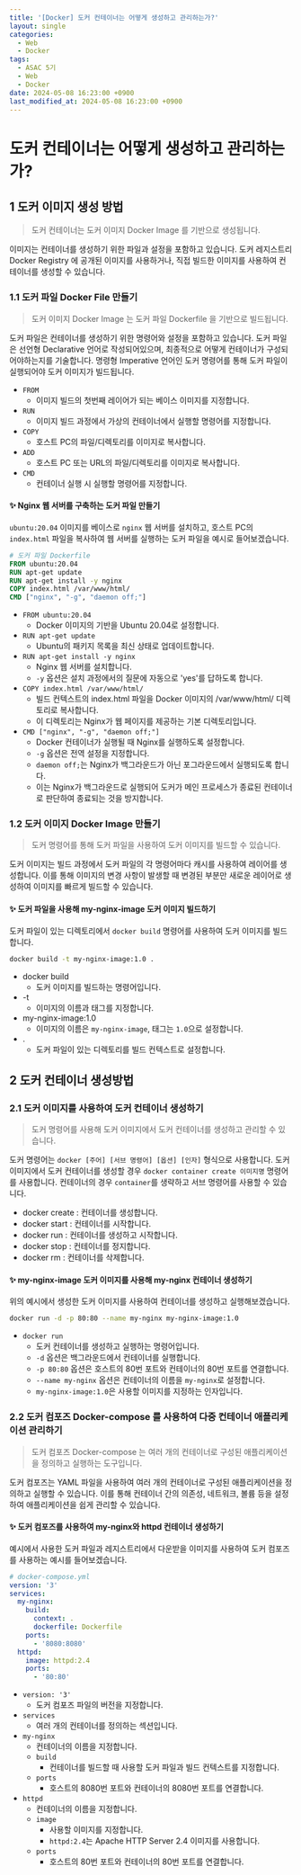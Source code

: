 ```yaml
---
title: '[Docker] 도커 컨테이너는 어떻게 생성하고 관리하는가?'
layout: single
categories:
  - Web
  - Docker
tags:
  - ASAC 5기
  - Web
  - Docker
date: 2024-05-08 16:23:00 +0900
last_modified_at: 2024-05-08 16:23:00 +0900
---
```


# 도커 컨테이너는 어떻게 생성하고 관리하는가?

## 1 도커 이미지 생성 방법

> 도커 컨테이너는 도커 이미지 Docker Image 를 기반으로 생성됩니다.

이미지는 컨테이너를 생성하기 위한 파일과 설정을 포함하고 있습니다. 도커 레지스트리 Docker Registry 에 공개된 이미지를 사용하거나, 직접 빌드한 이미지를 사용하여 컨테이너를 생성할 수 있습니다.

### 1.1 도커 파일 Docker File 만들기

> 도커 이미지 Docker Image 는 도커 파일 Dockerfile 을 기반으로 빌드됩니다.

도커 파일은 컨테이너를 생성하기 위한 명령어와 설정을 포함하고 있습니다. 도커 파일은 선언형 Declarative 언어로 작성되어있으며, 최종적으로 어떻게 컨테이너가 구성되어야하는지를 기술합니다. 명령형 Imperative 언어인 도커 명령어를 통해 도커 파일이 실행되어야 도커 이미지가 빌드됩니다.

- `FROM`
  - 이미지 빌드의 첫번째 레이어가 되는 베이스 이미지를 지정합니다.
- `RUN`
  - 이미지 빌드 과정에서 가상의 컨테이너에서 실행할 명령어를 지정합니다.
- `COPY`
  - 호스트 PC의 파일/디렉토리를 이미지로 복사합니다.
- `ADD`
  - 호스트 PC 또는 URL의 파일/디렉토리를 이미지로 복사합니다.
- `CMD`
  - 컨테이너 실행 시 실행할 명령어를 지정합니다.

#### ✨ Nginx 웹 서버를 구축하는 도커 파일 만들기

`ubuntu:20.04` 이미지를 베이스로 `nginx` 웹 서버를 설치하고, 호스트 PC의 `index.html` 파일을 복사하여 웹 서버를 실행하는 도커 파일을 예시로 들어보겠습니다.

```dockerfile
# 도커 파일 Dockerfile
FROM ubuntu:20.04
RUN apt-get update
RUN apt-get install -y nginx
COPY index.html /var/www/html/
CMD ["nginx", "-g", "daemon off;"]
```

- `FROM ubuntu:20.04`
  - Docker 이미지의 기반을 Ubuntu 20.04로 설정합니다.
- `RUN apt-get update`
  - Ubuntu의 패키지 목록을 최신 상태로 업데이트합니다.
- `RUN apt-get install -y nginx`
  - Nginx 웹 서버를 설치합니다.
  - `-y` 옵션은 설치 과정에서의 질문에 자동으로 'yes'를 답하도록 합니다.
- `COPY index.html /var/www/html/`
  - 빌드 컨텍스트의 index.html 파일을 Docker 이미지의 /var/www/html/ 디렉토리로 복사합니다.
  - 이 디렉토리는 Nginx가 웹 페이지를 제공하는 기본 디렉토리입니다.
- `CMD ["nginx", "-g", "daemon off;"]`
  - Docker 컨테이너가 실행될 때 Nginx를 실행하도록 설정합니다.
  - `-g` 옵션은 전역 설정을 지정합니다.
  - `daemon off;`는 Nginx가 백그라운드가 아닌 포그라운드에서 실행되도록 합니다.
  - 이는 Nginx가 백그라운드로 실행되어 도커가 메인 프로세스가 종료된 컨테이너로 판단하여 종료되는 것을 방지합니다.

### 1.2 도커 이미지 Docker Image 만들기

> 도커 명령어를 통해 도커 파일을 사용하여 도커 이미지를 빌드할 수 있습니다.

도커 이미지는 빌드 과정에서 도커 파일의 각 명령어마다 캐시를 사용하여 레이어를 생성합니다. 이를 통해 이미지의 변경 사항이 발생할 때 변경된 부분만 새로운 레이어로 생성하여 이미지를 빠르게 빌드할 수 있습니다.

#### ✨ 도커 파일을 사용해 my-nginx-image 도커 이미지 빌드하기

도커 파일이 있는 디렉토리에서 `docker build` 명령어를 사용하여 도커 이미지를 빌드합니다.

```bash
docker build -t my-nginx-image:1.0 .
```

- docker build
  - 도커 이미지를 빌드하는 명령어입니다.
- -t
  - 이미지의 이름과 태그를 지정합니다.
- my-nginx-image:1.0
  - 이미지의 이름은 `my-nginx-image`, 태그는 `1.0`으로 설정합니다.
- .
  - 도커 파일이 있는 디렉토리를 빌드 컨텍스트로 설정합니다.

## 2 도커 컨테이너 생성방법

### 2.1 도커 이미지를 사용하여 도커 컨테이너 생성하기

> 도커 명령어를 사용해 도커 이미지에서 도커 컨테이너를 생성하고 관리할 수 있습니다.

도커 명령어는 `docker [주어] [서브 명령어] [옵션] [인자]` 형식으로 사용합니다. 도커 이미지에서 도커 컨테이너를 생성할 경우 `docker container create 이미지명` 명령어를 사용합니다. 컨테이너의 경우 `container`를 생략하고 서브 명령어를 사용할 수 있습니다.

- docker create : 컨테이너를 생성합니다.
- docker start : 컨테이너를 시작합니다.
- docker run : 컨테이너를 생성하고 시작합니다.
- docker stop : 컨테이너를 정지합니다.
- docker rm : 컨테이너를 삭제합니다.

#### ✨ my-nginx-image 도커 이미지를 사용해 my-nginx 컨테이너 생성하기

위의 예시에서 생성한 도커 이미지를 사용하여 컨테이너를 생성하고 실행해보겠습니다.

```bash
docker run -d -p 80:80 --name my-nginx my-nginx-image:1.0
```

- `docker run`
  - 도커 컨테이너를 생성하고 실행하는 명령어입니다.
  - `-d` 옵션은 백그라운드에서 컨테이너를 실행합니다.
  - `-p 80:80` 옵션은 호스트의 80번 포트와 컨테이너의 80번 포트를 연결합니다.
  - `--name my-nginx` 옵션은 컨테이너의 이름을 `my-nginx`로 설정합니다.
  - `my-nginx-image:1.0`은 사용할 이미지를 지정하는 인자입니다.

### 2.2 도커 컴포즈 Docker-compose 를 사용하여 다중 컨테이너 애플리케이션 관리하기

> 도커 컴포즈 Docker-compose 는 여러 개의 컨테이너로 구성된 애플리케이션을 정의하고 실행하는 도구입니다.

도커 컴포즈는 YAML 파일을 사용하여 여러 개의 컨테이너로 구성된 애플리케이션을 정의하고 실행할 수 있습니다. 이를 통해 컨테이너 간의 의존성, 네트워크, 볼륨 등을 설정하여 애플리케이션을 쉽게 관리할 수 있습니다.

#### ✨ 도커 컴포즈를 사용하여 my-nginx와 httpd 컨테이너 생성하기

예시에서 사용한 도커 파일과 레지스트리에서 다운받을 이미지를 사용하여 도커 컴포즈를 사용하는 예시를 들어보겠습니다.

```yaml
# docker-compose.yml
version: '3'
services:
  my-nginx:
    build:
      context: .
      dockerfile: Dockerfile
    ports:
      - '8080:8080'
  httpd:
    image: httpd:2.4
    ports:
      - '80:80'
```

- `version: '3'`
  - 도커 컴포즈 파일의 버전을 지정합니다.
- `services`
  - 여러 개의 컨테이너를 정의하는 섹션입니다.
- `my-nginx`
  - 컨테이너의 이름을 지정합니다.
  - `build`
    - 컨테이너를 빌드할 때 사용할 도커 파일과 빌드 컨텍스트를 지정합니다.
  - `ports`
    - 호스트의 8080번 포트와 컨테이너의 8080번 포트를 연결합니다.
- `httpd`
  - 컨테이너의 이름을 지정합니다.
  - `image`
    - 사용할 이미지를 지정합니다.
    - `httpd:2.4`는 Apache HTTP Server 2.4 이미지를 사용합니다.
  - `ports`
    - 호스트의 80번 포트와 컨테이너의 80번 포트를 연결합니다.
